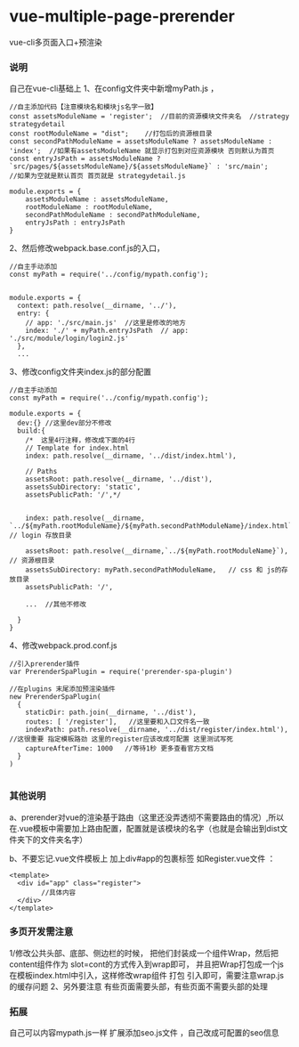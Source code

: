 # vue-multiple-page-prerender
vue-cli多页面入口+预渲染

### 说明
自己在vue-cli基础上 
1、在config文件夹中新增myPath.js ，
```
//自主添加代码【注意模块名和模块js名字一致】
const assetsModuleName = 'register';  //目前的资源模块文件夹名  //strategy strategydetail
const rootModuleName = "dist";    //打包后的资源根目录
const secondPathModuleName = assetsModuleName ? assetsModuleName : 'index';  //如果有assetsModuleName 就显示打包到对应资源模块 否则默认为首页
const entryJsPath = assetsModuleName ? `src/pages/${assetsModuleName}/${assetsModuleName}` : 'src/main';    //如果为空就是默认首页 首页就是 strategydetail.js

module.exports = {
    assetsModuleName : assetsModuleName,
    rootModuleName : rootModuleName,
    secondPathModuleName : secondPathModuleName,
    entryJsPath : entryJsPath
}

```
2、然后修改webpack.base.conf.js的入口，
```
//自主手动添加
const myPath = require('../config/mypath.config');


module.exports = {
  context: path.resolve(__dirname, '../'),
  entry: {
    // app: './src/main.js'  //这里是修改的地方
    index: './' + myPath.entryJsPath  // app: './src/module/login/login2.js'
  },
  ...

```

3、修改config文件夹index.js的部分配置
```
//自主手动添加
const myPath = require('../config/mypath.config');

module.exports = {
  dev:{} //这里dev部分不修改
  build:{
    /*  这里4行注释，修改成下面的4行
    // Template for index.html
    index: path.resolve(__dirname, '../dist/index.html'),

    // Paths
    assetsRoot: path.resolve(__dirname, '../dist'),
    assetsSubDirectory: 'static',
    assetsPublicPath: '/',*/


    index: path.resolve(__dirname, `../${myPath.rootModuleName}/${myPath.secondPathModuleName}/index.html`), // login 存放目录

    assetsRoot: path.resolve(__dirname,`../${myPath.rootModuleName}`), // 资源根目录
    assetsSubDirectory: myPath.secondPathModuleName,   // css 和 js的存放目录
    assetsPublicPath: '/',
    
    ...  //其他不修改

  }
}

```

4、修改webpack.prod.conf.js
```
//引入prerender插件
var PrerenderSpaPlugin = require('prerender-spa-plugin')

//在plugins 末尾添加预渲染插件
new PrerenderSpaPlugin(
  {
    staticDir: path.join(__dirname, '../dist'),
    routes: [ '/register'],   //这里要和入口文件名一致
    indexPath: path.resolve(__dirname, '../dist/register/index.html'),  //这很重要 指定模板路劲 这里的register应该改成可配置 这里测试写死
    captureAfterTime: 1000   //等待1秒 更多查看官方文档
  }
)


```


### 其他说明
a、prerender对vue的渲染基于路由（这里还没弄透彻不需要路由的情况）,所以在.vue模板中需要加上路由配置，配置就是该模块的名字（也就是会输出到dist文件夹下的文件夹名字）

b、不要忘记.vue文件模板上 加上div#app的包裹标签
如Register.vue文件 ：
```
<template>
  <div id="app" class="register">
        //具体内容
  </div>
</template>
```

### 多页开发需注意
1/修改公共头部、底部、侧边栏的时候， 把他们封装成一个组件Wrap，然后把content组件作为 slot=cont的方式传入到wrap即可，
并且把Wrap打包成一个js在模板index.html中引入，这样修改wrap组件 打包 引入即可，需要注意wrap.js的缓存问题
2、另外要注意 有些页面需要头部，有些页面不需要头部的处理



### 拓展
自己可以内容mypath.js一样 扩展添加seo.js文件 ，自己改成可配置的seo信息
